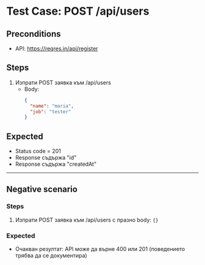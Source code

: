 # Test Case: POST /api/users

## Preconditions
- API: https://reqres.in/api/register

## Steps
1. Изпрати POST заявка към /api/users
   - Body:
     ```json
     {
       "name": "maria",
       "job": "tester"
     }
     ```

## Expected
- Status code = 201
- Response съдържа "id"
- Response съдържа "createdAt"

---

## Negative scenario
### Steps
1. Изпрати POST заявка към /api/users с празно body: `{}`

### Expected
- Очакван резултат: API може да върне 400 или 201 (поведението трябва да се документира)
